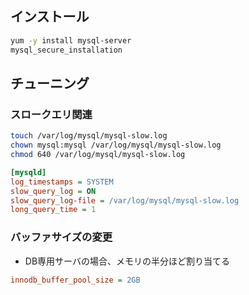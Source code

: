 ## インストール

```bash
yum -y install mysql-server
mysql_secure_installation
```

## チューニング
### スロークエリ関連

```bash
touch /var/log/mysql/mysql-slow.log
chown mysql:mysql /var/log/mysql/mysql-slow.log
chmod 640 /var/log/mysql/mysql-slow.log
```

```ini
[mysqld]
log_timestamps = SYSTEM
slow_query_log = ON
slow_query_log-file = /var/log/mysql/mysql-slow.log
long_query_time = 1
```

### バッファサイズの変更
- DB専用サーバの場合、メモリの半分ほど割り当てる

```ini
innodb_buffer_pool_size = 2GB
```